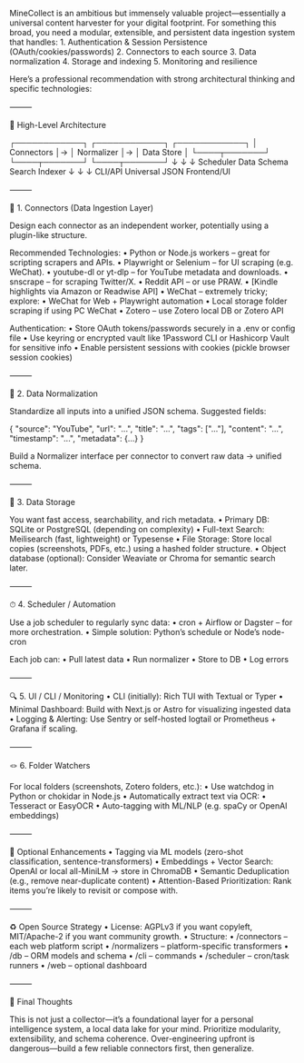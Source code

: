 MineCollect is an ambitious but immensely valuable project—essentially a universal content harvester for your digital footprint. For something this broad, you need a modular, extensible, and persistent data ingestion system that handles:
	1.	Authentication & Session Persistence (OAuth/cookies/passwords)
	2.	Connectors to each source
	3.	Data normalization
	4.	Storage and indexing
	5.	Monitoring and resilience

Here’s a professional recommendation with strong architectural thinking and specific technologies:

⸻

🧠 High-Level Architecture

┌────────────┐   ┌────────────┐   ┌────────────┐
│ Connectors │→ │ Normalizer │→ │ Data Store │
└────┬───────┘   └────┬───────┘   └────┬───────┘
     ↓                ↓                ↓
Scheduler      Data Schema        Search Indexer
     ↓                ↓                ↓
  CLI/API        Universal JSON     Frontend/UI

⸻

🧩 1. Connectors (Data Ingestion Layer)

Design each connector as an independent worker, potentially using a plugin-like structure.

Recommended Technologies:
	•	Python or Node.js workers – great for scripting scrapers and APIs.
	•	Playwright or Selenium – for UI scraping (e.g. WeChat).
	•	youtube-dl or yt-dlp – for YouTube metadata and downloads.
	•	snscrape – for scraping Twitter/X.
	•	Reddit API – or use PRAW.
	•	[Kindle highlights via Amazon or Readwise API]
	•	WeChat – extremely tricky; explore:
		•	WeChat for Web + Playwright automation
		•	Local storage folder scraping if using PC WeChat
	•	Zotero – use Zotero local DB or Zotero API

Authentication:
	•	Store OAuth tokens/passwords securely in a .env or config file
	•	Use keyring or encrypted vault like 1Password CLI or Hashicorp Vault for sensitive info
	•	Enable persistent sessions with cookies (pickle browser session cookies)

⸻

🧰 2. Data Normalization

Standardize all inputs into a unified JSON schema. Suggested fields:

{
  "source": "YouTube",
  "url": "...",
  "title": "...",
  "tags": ["..."],
  "content": "...",
  "timestamp": "...",
  "metadata": {...}
}

Build a Normalizer interface per connector to convert raw data → unified schema.

⸻

🧠 3. Data Storage

You want fast access, searchability, and rich metadata.
	•	Primary DB: SQLite or PostgreSQL (depending on complexity)
	•	Full-text Search: Meilisearch (fast, lightweight) or Typesense
	•	File Storage: Store local copies (screenshots, PDFs, etc.) using a hashed folder structure.
	•	Object database (optional): Consider Weaviate or Chroma for semantic search later.

⸻

⏱ 4. Scheduler / Automation

Use a job scheduler to regularly sync data:
	•	cron + Airflow or Dagster – for more orchestration.
	•	Simple solution: Python’s schedule or Node’s node-cron

Each job can:
	•	Pull latest data
	•	Run normalizer
	•	Store to DB
	•	Log errors

⸻

🔍 5. UI / CLI / Monitoring
	•	CLI (initially): Rich TUI with Textual or Typer
	•	Minimal Dashboard: Build with Next.js or Astro for visualizing ingested data
	•	Logging & Alerting: Use Sentry or self-hosted logtail or Prometheus + Grafana if scaling.

⸻

🪢 6. Folder Watchers

For local folders (screenshots, Zotero folders, etc.):
	•	Use watchdog in Python or chokidar in Node.js
	•	Automatically extract text via OCR:
	•	Tesseract or EasyOCR
	•	Auto-tagging with ML/NLP (e.g. spaCy or OpenAI embeddings)

⸻

🧠 Optional Enhancements
	•	Tagging via ML models (zero-shot classification, sentence-transformers)
	•	Embeddings + Vector Search: OpenAI or local all-MiniLM → store in ChromaDB
	•	Semantic Deduplication (e.g., remove near-duplicate content)
	•	Attention-Based Prioritization: Rank items you’re likely to revisit or compose with.

⸻

♻️ Open Source Strategy
	•	License: AGPLv3 if you want copyleft, MIT/Apache-2 if you want community growth.
	•	Structure:
	•	/connectors – each web platform script
	•	/normalizers – platform-specific transformers
	•	/db – ORM models and schema
	•	/cli – commands
	•	/scheduler – cron/task runners
	•	/web – optional dashboard

⸻

🧭 Final Thoughts

This is not just a collector—it’s a foundational layer for a personal intelligence system, a local data lake for your mind. Prioritize modularity, extensibility, and schema coherence. Over-engineering upfront is dangerous—build a few reliable connectors first, then generalize.
